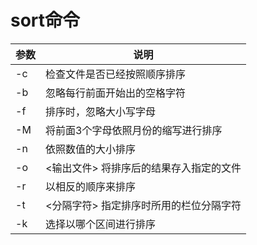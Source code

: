 # sort命令

| 参数 | 说明                                      |
| ---- | ----------------------------------------- |
| -c   | 检查文件是否已经按照顺序排序              |
| -b   | 忽略每行前面开始出的空格字符              |
| -f   | 排序时，忽略大小写字母                    |
| -M   | 将前面3个字母依照月份的缩写进行排序       |
| -n   | 依照数值的大小排序                        |
| -o   | <输出文件> 将排序后的结果存入指定的文件   |
| -r   | 以相反的顺序来排序                        |
| -t   | <分隔字符>   指定排序时所用的栏位分隔字符 |
| -k   | 选择以哪个区间进行排序                    |

